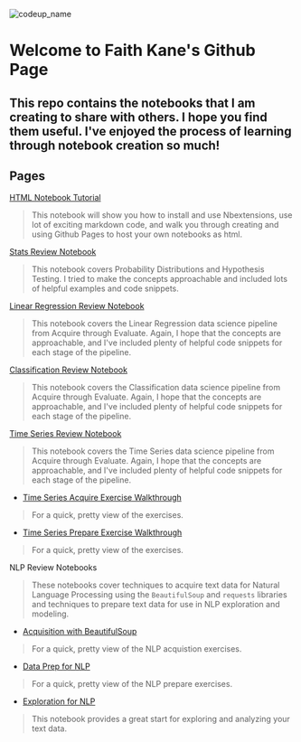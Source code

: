 ![codeup_name](https://750092.smushcdn.com/1449913/wp-content/uploads/2018/08/logo.png?lossy=1&strip=1&webp=1)

# Welcome to Faith Kane's Github Page

## This repo contains the notebooks that I am creating to share with others. I hope you find them useful. I've enjoyed the process of learning through notebook creation so much!

## Pages

[HTML Notebook Tutorial](https://faithkane3.github.io/notebook_tutorial1)

>This notebook will show you how to install and use Nbextensions, use lot of exciting markdown code, and walk you through creating and using Github Pages to host your own notebooks as html.

[Stats Review Notebook](https://faithkane3.github.io/stats_review)

>This notebook covers Probability Distributions and Hypothesis Testing. I tried to make the concepts approachable and included lots of helpful examples and code snippets.

[Linear Regression Review Notebook](https://faithkane3.github.io/regression_review)

>This notebook covers the Linear Regression data science pipeline from Acquire through Evaluate. Again, I hope that the concepts are approachable, and I've included plenty of helpful code snippets for each stage of the pipeline.

[Classification Review Notebook](https://faithkane3.github.io/classification_review)

>This notebook covers the Classification data science pipeline from Acquire through Evaluate. Again, I hope that the concepts are approachable, and I've included plenty of helpful code snippets for each stage of the pipeline.

[Time Series Review Notebook](https://faithkane3.github.io/time_series_review/time_series_review)

>This notebook covers the Time Series data science pipeline from Acquire through Evaluate. Again, I hope that the concepts are approachable, and I've included plenty of helpful code snippets for each stage of the pipeline.

- [Time Series Acquire Exercise Walkthrough](https://faithkane3.github.io/acquire_walkthrough)

>For a quick, pretty view of the exercises.

- [Time Series Prepare Exercise Walkthrough](https://faithkane3.github.io/time_series_prepare/prepare_walkthrough)

>For a quick, pretty view of the exercises.

NLP Review Notebooks

>These notebooks cover techniques to acquire text data for Natural Language Processing using the `BeautifulSoup` and `requests` libraries and techniques to prepare text data for use in NLP exploration and modeling.

- [Acquisition with BeautifulSoup](https://faithkane3.github.io/beautiful_soup)

>For a quick, pretty view of the NLP acquistion exercises.

- [Data Prep for NLP](https://faithkane3.github.io/nlp_review_notebook)

>For a quick, pretty view of the NLP prepare exercises.

- [Exploration for NLP](https://faithkane3.github.io/nlp_explore_notebook/nlp_explore_notebook)

>This notebook provides a great start for exploring and analyzing your text data.